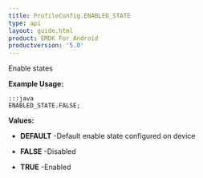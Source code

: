 ```yaml
---
title: ProfileConfig.ENABLED_STATE
type: api
layout: guide.html
product: EMDK For Android
productversion: '5.0'
---
```



Enable states
 
 

**Example Usage:**
	
	:::java	
	ENABLED_STATE.FALSE;


**Values:**

* **DEFAULT** -Default enable state configured on device

* **FALSE** -Disabled

* **TRUE** -Enabled


